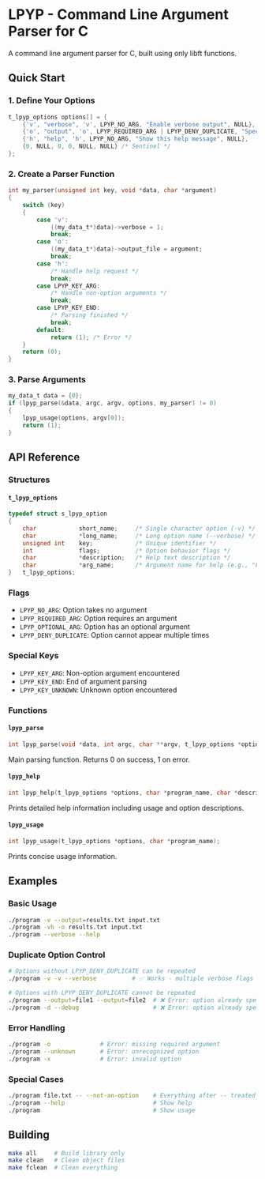 # LPYP - Command Line Argument Parser for C

A command line argument parser for C, built using only libft functions.

## Quick Start

### 1. Define Your Options

```c
t_lpyp_options options[] = {
    {'v', "verbose", 'v', LPYP_NO_ARG, "Enable verbose output", NULL},
    {'o', "output", 'o', LPYP_REQUIRED_ARG | LPYP_DENY_DUPLICATE, "Specify output file", "FILE"},
    {'h', "help", 'h', LPYP_NO_ARG, "Show this help message", NULL},
    {0, NULL, 0, 0, NULL, NULL} /* Sentinel */
};
```

### 2. Create a Parser Function

```c
int my_parser(unsigned int key, void *data, char *argument)
{
    switch (key)
    {
        case 'v':
            ((my_data_t*)data)->verbose = 1;
            break;
        case 'o':
            ((my_data_t*)data)->output_file = argument;
            break;
        case 'h':
            /* Handle help request */
            break;
        case LPYP_KEY_ARG:
            /* Handle non-option arguments */
            break;
        case LPYP_KEY_END:
            /* Parsing finished */
            break;
        default:
            return (1); /* Error */
    }
    return (0);
}
```

### 3. Parse Arguments

```c
my_data_t data = {0};
if (lpyp_parse(&data, argc, argv, options, my_parser) != 0)
{
    lpyp_usage(options, argv[0]);
    return (1);
}
```

## API Reference

### Structures

#### `t_lpyp_options`

```c
typedef struct s_lpyp_option
{
    char            short_name;     /* Single character option (-v) */
    char            *long_name;     /* Long option name (--verbose) */
    unsigned int    key;            /* Unique identifier */
    int             flags;          /* Option behavior flags */
    char            *description;   /* Help text description */
    char            *arg_name;      /* Argument name for help (e.g., "FILE") */
}   t_lpyp_options;
```

### Flags

- `LPYP_NO_ARG`: Option takes no argument
- `LPYP_REQUIRED_ARG`: Option requires an argument
- `LPYP_OPTIONAL_ARG`: Option has an optional argument
- `LPYP_DENY_DUPLICATE`: Option cannot appear multiple times

### Special Keys

- `LPYP_KEY_ARG`: Non-option argument encountered
- `LPYP_KEY_END`: End of argument parsing
- `LPYP_KEY_UNKNOWN`: Unknown option encountered

### Functions

#### `lpyp_parse`

```c
int lpyp_parse(void *data, int argc, char **argv, t_lpyp_options *options, t_lpyp_parser parser_func);
```

Main parsing function. Returns 0 on success, 1 on error.

#### `lpyp_help`

```c
int lpyp_help(t_lpyp_options *options, char *program_name, char *description);
```

Prints detailed help information including usage and option descriptions.

#### `lpyp_usage`

```c
int lpyp_usage(t_lpyp_options *options, char *program_name);
```

Prints concise usage information.

## Examples

### Basic Usage

```bash
./program -v --output=results.txt input.txt
./program -vh -o results.txt input.txt
./program --verbose --help
```

### Duplicate Option Control

```bash
# Options without LPYP_DENY_DUPLICATE can be repeated
./program -v -v --verbose          # ✅ Works - multiple verbose flags

# Options with LPYP_DENY_DUPLICATE cannot be repeated  
./program --output=file1 --output=file2  # ❌ Error: option already specified
./program -d --debug                     # ❌ Error: option already specified
```

### Error Handling

```bash
./program -o              # Error: missing required argument
./program --unknown       # Error: unrecognized option
./program -x              # Error: invalid option
```

### Special Cases

```bash
./program file.txt -- --not-an-option    # Everything after -- treated as arguments
./program --help                         # Show help
./program                                # Show usage
```

## Building

```bash
make all     # Build library only
make clean   # Clean object files
make fclean  # Clean everything
```
